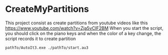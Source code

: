 # CreateMyPartitions
This project consist as create partitions from youtube videos like this https://www.youtube.com/watch?v=Zja5vCIF2BM
When you start the script, you should click on the piano keys and when the color of a key change, the script records it to create partition

```sh
pathTo/AutoIt3.exe ./pathTo/start.au3
```
